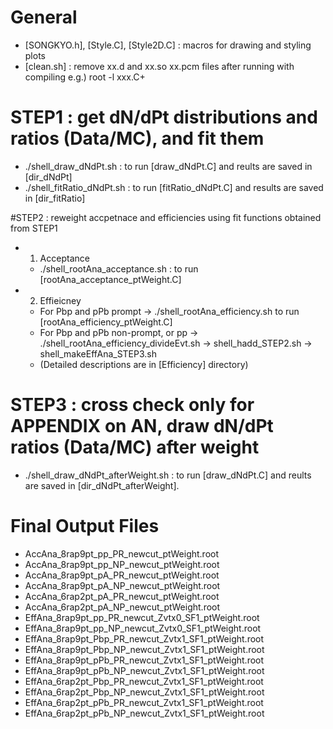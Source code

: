 # General
- [SONGKYO.h], [Style.C], [Style2D.C] : macros for drawing and styling plots
- [clean.sh] : remove xx.d and xx.so xx.pcm files after running with compiling e.g.) root -l xxx.C+

# STEP1 : get dN/dPt distributions and ratios (Data/MC), and fit them
  - ./shell_draw_dNdPt.sh : to run [draw_dNdPt.C] and reults are saved in [dir_dNdPt]
  - ./shell_fitRatio_dNdPt.sh : to run [fitRatio_dNdPt.C] and results are saved in [dir_fitRatio]

#STEP2 : reweight accpetnace and efficiencies using fit functions obtained from STEP1
  - 1) Acceptance 
    - ./shell_rootAna_acceptance.sh : to run [rootAna_acceptance_ptWeight.C]
  - 2) Effieicney
    - For Pbp and pPb prompt -> ./shell_rootAna_efficiency.sh to run [rootAna_efficiency_ptWeight.C]
    - For Pbp and pPb non-prompt, or pp -> ./shell_rootAna_efficiency_divideEvt.sh -> shell_hadd_STEP2.sh -> shell_makeEffAna_STEP3.sh
    - (Detailed descriptions are in [Efficiency] directory)

# STEP3 : cross check only for APPENDIX on AN, draw dN/dPt ratios (Data/MC) after weight
  - ./shell_draw_dNdPt_afterWeight.sh : to run [draw_dNdPt.C] and reults are saved in [dir_dNdPt_afterWeight].
  
# Final Output Files
- AccAna_8rap9pt_pp_PR_newcut_ptWeight.root
- AccAna_8rap9pt_pp_NP_newcut_ptWeight.root
- AccAna_8rap9pt_pA_PR_newcut_ptWeight.root
- AccAna_8rap9pt_pA_NP_newcut_ptWeight.root
- AccAna_6rap2pt_pA_PR_newcut_ptWeight.root
- AccAna_6rap2pt_pA_NP_newcut_ptWeight.root
- EffAna_8rap9pt_pp_PR_newcut_Zvtx0_SF1_ptWeight.root
- EffAna_8rap9pt_pp_NP_newcut_Zvtx0_SF1_ptWeight.root
- EffAna_8rap9pt_Pbp_PR_newcut_Zvtx1_SF1_ptWeight.root
- EffAna_8rap9pt_Pbp_NP_newcut_Zvtx1_SF1_ptWeight.root
- EffAna_8rap9pt_pPb_PR_newcut_Zvtx1_SF1_ptWeight.root
- EffAna_8rap9pt_pPb_NP_newcut_Zvtx1_SF1_ptWeight.root
- EffAna_6rap2pt_Pbp_PR_newcut_Zvtx1_SF1_ptWeight.root
- EffAna_6rap2pt_Pbp_NP_newcut_Zvtx1_SF1_ptWeight.root
- EffAna_6rap2pt_pPb_PR_newcut_Zvtx1_SF1_ptWeight.root
- EffAna_6rap2pt_pPb_NP_newcut_Zvtx1_SF1_ptWeight.root


